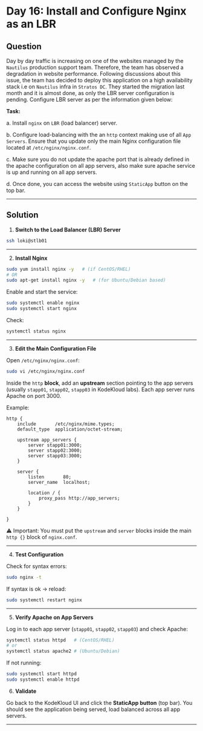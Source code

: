 # Day 16: Install and Configure Nginx as an LBR

## Question

Day by day traffic is increasing on one of the websites managed by the `Nautilus` production support team. Therefore, the team has observed a degradation in website performance. Following discussions about this issue, the team has decided to deploy this application on a high availability stack i.e on `Nautilus` infra in `Stratos DC`. They started the migration last month and it is almost done, as only the LBR server configuration is pending. Configure LBR server as per the information given below:

**Task:**  

a. Install `nginx` on `LBR` (load balancer) server.

b. Configure load-balancing with the an `http` context making use of all `App Servers`. Ensure that you update only the main Nginx configuration file located at `/etc/nginx/nginx.conf`.

c. Make sure you do not update the apache port that is already defined in the apache configuration on all app servers, also make sure apache service is up and running on all app servers.

d. Once done, you can access the website using `StaticApp` button on the top bar.

---

## Solution

1. **Switch to the Load Balancer (LBR) Server**

```bash
ssh loki@stlb01
```

---

2. **Install Nginx**

```bash
sudo yum install nginx -y   # (if CentOS/RHEL)
# OR
sudo apt-get install nginx -y   # (for Ubuntu/Debian based)
```

Enable and start the service:

```bash
sudo systemctl enable nginx
sudo systemctl start nginx
```

Check:

```bash
systemctl status nginx
```

---

3. **Edit the Main Configuration File**

Open `/etc/nginx/nginx.conf`:

```bash
sudo vi /etc/nginx/nginx.conf
```

Inside the `http` **block**, add an **upstream** section pointing to the app servers (usually `stapp01`, `stapp02`, `stapp03` in KodeKloud labs).
Each app server runs Apache on port 3000.

Example:

```nginx
http {
    include       /etc/nginx/mime.types;
    default_type  application/octet-stream;

    upstream app_servers {
        server stapp01:3000;
        server stapp02:3000;
        server stapp03:3000;
    }

    server {
        listen       80;
        server_name  localhost;

        location / {
            proxy_pass http://app_servers;
        }
    }

}
```

⚠️ Important: You must put the `upstream` and `server` blocks inside the main `http {}` block of `nginx.conf`.

---

4. **Test Configuration**

Check for syntax errors:

```bash
sudo nginx -t
```

If syntax is ok → reload:

```bash
sudo systemctl restart nginx
```

---

5. **Verify Apache on App Servers**

Log in to each app server (`stapp01`, `stapp02`, `stapp03`) and check Apache:

```bash
systemctl status httpd   # (CentOS/RHEL)
# or
systemctl status apache2 # (Ubuntu/Debian)
```

If not running:

```bash
sudo systemctl start httpd
sudo systemctl enable httpd
```

6. **Validate**

Go back to the KodeKloud UI and click the **StaticApp button** (top bar).
You should see the application being served, load balanced across all app servers.

---

